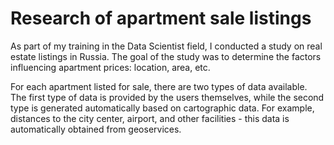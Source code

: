 # Research of apartment sale listings

As part of my training in the Data Scientist field, I conducted a study on real estate listings in Russia. The goal of the study was to determine the factors influencing apartment prices: location, area, etc.

For each apartment listed for sale, there are two types of data available. The first type of data is provided by the users themselves, while the second type is generated automatically based on cartographic data. For example, distances to the city center, airport, and other facilities - this data is automatically obtained from geoservices.
